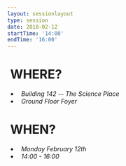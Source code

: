 ```yaml
---
layout: sessionlayout
type: session
date: 2018-02-12
startTime: '14:00'
endTime: '16:00'
---
```


&nbsp;WHERE?
============
- &nbsp;&nbsp;*Building 142 -- The Science Place*
- &nbsp;&nbsp;*Ground Floor Foyer*

&nbsp;WHEN?
===========

- &nbsp;&nbsp;*Monday February 12th* 
- &nbsp;&nbsp;*14:00 - 16:00*
